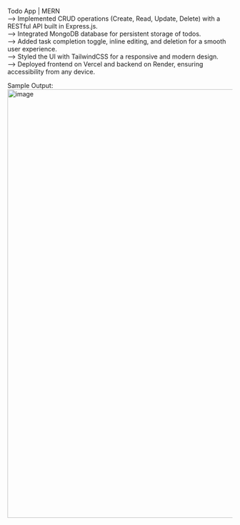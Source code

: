 Todo App | MERN \
--> Implemented CRUD operations (Create, Read, Update, Delete) with a RESTful API built in Express.js. \
--> Integrated MongoDB database for persistent storage of todos. \
--> Added task completion toggle, inline editing, and deletion for a smooth user experience. \
--> Styled the UI with TailwindCSS for a responsive and modern design. \
--> Deployed frontend on Vercel and backend on Render, ensuring accessibility from any device.

Sample Output: \
<img width="1918" height="960" alt="image" src="https://github.com/user-attachments/assets/bf53ee70-26bf-4406-85c4-b9cf6afd32cc" />
